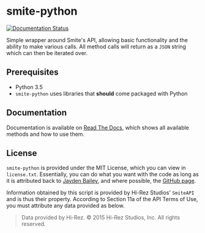 # smite-python

[![Documentation Status](https://readthedocs.org/projects/smite-python/badge/?version=latest)](http://smite-python.readthedocs.io/en/latest/?badge=latest)

Simple wrapper around Smite's API, allowing basic functionality and the ability to make various calls. All method calls will return as a `JSON` string which can then be iterated over.

## Prerequisites
- Python 3.5
- `smite-python` uses libraries that **should** come packaged with Python

## Documentation
Documentation is available on [Read The Docs](http://smite-python.readthedocs.io/en/latest/), which shows all available methods and how to use them.

## License
`smite-python` is provided under the MIT License, which you can view in `license.txt`. Essentially, you can do what you want with the code as long as it is attributed back to [Jayden Bailey](http://twitter.com/jaydenkieran), and where possible, the [GitHub page](http://github.com/jaydenkieran/smite-python).

Information obtained by this script is provided by Hi-Rez Studios' `SmiteAPI` and is thus their property. According to Section 11a of the API Terms of Use, you must attribute any data provided as below.

> Data provided by Hi-Rez. © 2015 Hi-Rez Studios, Inc. All rights reserved.
